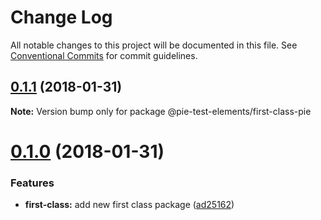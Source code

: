 # Change Log

All notable changes to this project will be documented in this file.
See [Conventional Commits](https://conventionalcommits.org) for commit guidelines.

<a name="0.1.1"></a>
## [0.1.1](https://github.com/PieElements/pie-test-elements/compare/v0.1.0...v0.1.1) (2018-01-31)




**Note:** Version bump only for package @pie-test-elements/first-class-pie

<a name="0.1.0"></a>
# [0.1.0](https://github.com/PieElements/pie-test-elements/compare/v0.0.1...v0.1.0) (2018-01-31)


### Features

* **first-class:** add new first class package ([ad25162](https://github.com/PieElements/pie-test-elements/commit/ad25162))
